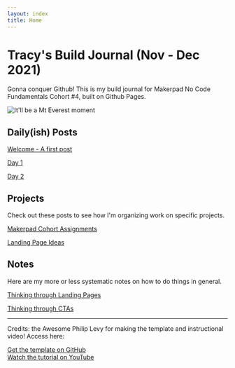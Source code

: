 ```yaml
---
layout: index
title: Home
---
```

# Tracy's Build Journal (Nov - Dec 2021)

Gonna conquer Github! This is my build journal for Makerpad No Code Fundamentals Cohort #4, built on Github Pages.

![It'll be a Mt Everest moment](https://2.bp.blogspot.com/_ORWcXb0DpMU/Sy1aoWRJdwI/AAAAAAAAAQg/oTsOjIwEMew/s640/1608191-Conquering-Everest-0.jpeg)

## Daily(ish) Posts

[Welcome - A first post](https://tgustilo.github.io/mpnc4-maker-journal/welcome.html)

[Day 1](https://tgustilo.github.io/mpnc4-maker-journal/journal/day1.html)

[Day 2](https://tgustilo.github.io/tgustilo/mpnc4-maker/journal/day2.html)


## Projects

Check out these posts to see how I'm organizing work on specific projects.

[Makerpad Cohort Assignments](https://tgustilo.github.io/mpnc4-maker-journal/projects/cohort-projects.html)

[Landing Page Ideas](https://tgustilo.github.io/mpnc4-maker-journal/projects/landing-page-ideas.html)

## Notes

Here are my more or less systematic notes on how to do things in general.

[Thinking through Landing Pages](https://tgustilo.github.io/mpnc4-maker-journal/notes/landing-pages.html)

[Thinking through CTAs](https://tgustilo.github.io/mpnc4-maker-journal/notes/ctas.html)

---

Credits: the Awesome Philip Levy for making the template and instructional video! Access here:

<div class="my-6 text-center">
<a href="https://github.com/pglevy/plain-vanilla-gh-pages" class="btn-mktg btn-large-mktg">Get the template on GitHub</a>
  <br>
<a href="https://youtu.be/jlkHEmgQhGU" class="btn-mktg btn-outline-mktg mt-3">Watch the tutorial on YouTube</a>
</div>
